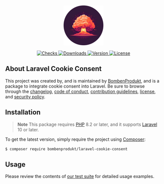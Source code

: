 <p align="center">
    <a href="https://bombenprodukt.com" target="_blank">
        <img src="https://raw.githubusercontent.com/BombenProdukt/assets/main/logo-text.svg" width="128" alt="BombenProdukt Logo" />
    </a>
</p>

<p align="center">
    <a href="https://github.com/BombenProdukt/laravel-cookie-consent/actions">
        <img src="https://badge.sh/github/check-runs/BombenProdukt/laravel-cookie-consent" alt="Checks" />
    </a>
    <a href="https://packagist.org/packages/bombenprodukt/laravel-cookie-consent">
        <img src="https://badge.sh/packagist/downloads/BombenProdukt/laravel-cookie-consent" alt="Downloads" />
    </a>
    <a href="https://packagist.org/packages/bombenprodukt/laravel-cookie-consent">
        <img src="https://badge.sh/packagist/version/BombenProdukt/laravel-cookie-consent" alt="Version" />
    </a>
    <a href="https://packagist.org/packages/bombenprodukt/laravel-cookie-consent">
        <img src="https://badge.sh/packagist/license/BombenProdukt/laravel-cookie-consent" alt="License" />
    </a>
</p>

## About Laravel Cookie Consent

This project was created by, and is maintained by [BombenProdukt](https://github.com/BombenProdukt), and is a package to integrate cookie consent into Laravel. Be sure to browse through the [changelog](CHANGELOG.md), [code of conduct](.github/CODE_OF_CONDUCT.md), [contribution guidelines](.github/CONTRIBUTING.md), [license](LICENSE), and [security policy](.github/SECURITY.md).

## Installation

> **Note**
> This package requires [PHP](https://www.php.net/) 8.2 or later, and it supports [Laravel](https://laravel.com/) 10 or later.

To get the latest version, simply require the project using [Composer](https://getcomposer.org/):

```bash
$ composer require bombenprodukt/laravel-cookie-consent
```

## Usage

Please review the contents of [our test suite](/tests) for detailed usage examples.
